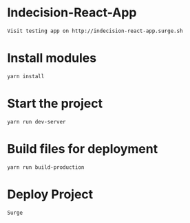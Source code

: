 # Indecision-React-App
    Visit testing app on http://indecision-react-app.surge.sh

# Install modules
    yarn install

# Start the project
    yarn run dev-server

# Build files for deployment
    yarn run build-production

# Deploy Project
    Surge